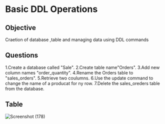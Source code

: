 # Basic DDL Operations
## Objective
Craetion of database ,table and managing data using DDL commands
## Questions
1.Create a database called "Sale".
2.Create table name"Orders".
3.Add new column names "order_quantity".
4.Rename the Orders table to "sales_orders".
5.Retrieve two coulumns.
6.Use the update command to change the name of a producat for ny row.
7.Delete the sales_oreders table from the database.

## Table
![Screenshot (178)](https://github.com/user-attachments/assets/55eaaa79-6c03-47d2-875d-c397bfecf7d7)


